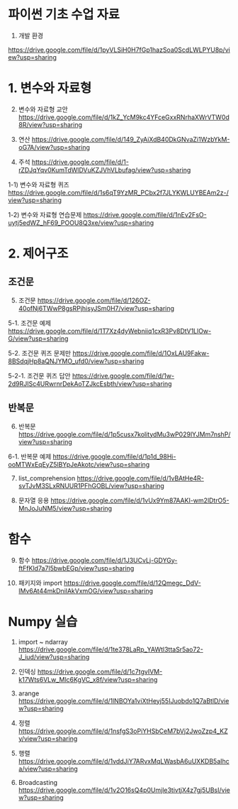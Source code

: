 # 파이썬 기초 수업 자료 

1. 개발 환경 

https://drive.google.com/file/d/1pyVLSiH0H7fGp1hazSoa0ScdLWLPYU8p/view?usp=sharing

# 1. 변수와 자료형 

2. 변수와 자료형 교안 
https://drive.google.com/file/d/1kZ_YcM9kc4YFceGxxRNrhaXWrVTW0d8R/view?usp=sharing

3. 연산
https://drive.google.com/file/d/149_ZyAiXdB40DkGNvaZi1WzbYkM-oG7A/view?usp=sharing

4. 주석
https://drive.google.com/file/d/1-rZDJqYqv0KumTdWlDVuKZJVhVLbufag/view?usp=sharing

1-1) 변수와 자료형 퀴즈 
https://drive.google.com/file/d/1s6qT9YzMR_PCbx2f7JLYKWLUYBEAm2z-/view?usp=sharing

1-2) 변수와 자료형 연습문제 
https://drive.google.com/file/d/1nEv2FsO-uytj5edWZ_hF69_POOU8Q3xe/view?usp=sharing

# 2. 제어구조 

## 조건문

5. 조건문
https://drive.google.com/file/d/126OZ-40ofNj6TWwP8gsRPjhisyJSm0H7/view?usp=sharing

5-1. 조건문 예제
https://drive.google.com/file/d/1T7Xz4dyWebniiq1cxR3Pv8DtV1LlOw-G/view?usp=sharing

5-2. 조건문 퀴즈 문제만
https://drive.google.com/file/d/1OxLAU9Fakw-8BSdqjHp8aQNJYMO_ufd0/view?usp=sharing

5-2-1. 조건문 퀴즈 답안 
https://drive.google.com/file/d/1w-2d9RJISc4URwrnrDekAoTZJkcEsbth/view?usp=sharing


## 반복문 

6. 반복문
https://drive.google.com/file/d/1p5cusx7kolitydMu3wP029lYJMm7nshP/view?usp=sharing

6-1. 반복문 예제 
https://drive.google.com/file/d/1p1d_98Hi-ooMTWxEqEyZ5lBYpJeAkotc/view?usp=sharing

7. list_comprehension
https://drive.google.com/file/d/1vBAtHe4R-svTJvM3SLxRNUUR1PFhGOBL/view?usp=sharing

8. 문자열 응용
https://drive.google.com/file/d/1vUx9Ym87AAKI-wm2lDtrO5-MnJoJuNM5/view?usp=sharing

# 함수 

9.  함수
https://drive.google.com/file/d/1J3UCvLj-GDYGy-ftFfKld7a7I5bwbEGp/view?usp=sharing

10. 패키지와 import
https://drive.google.com/file/d/12Qmegc_DdV-lMv6At44mkDnilAkVxmOG/view?usp=sharing


# Numpy 실습 

1. import ~ ndarray
https://drive.google.com/file/d/1te378LaRp_YAWtl3ttaSr5ao72-J_iud/view?usp=sharing

2. 인덱싱
https://drive.google.com/file/d/1c7tgvIVM-k17Wts6VLw_Mlc6KgVC_x8f/view?usp=sharing

3. arange
https://drive.google.com/file/d/1lNBOYa1viXtHeyj55IJuobdo1Q7aBtlD/view?usp=sharing

4. 정렬
https://drive.google.com/file/d/1nsfgS3oPiYHSbCeM7bVj2JwoZzp4_KZy/view?usp=sharing

6. 행렬
https://drive.google.com/file/d/1vddJiY7ARvxMqLWasbA6uUXKDB5aIhca/view?usp=sharing

6. Broadcasting
https://drive.google.com/file/d/1v2O16sQ4p0Umjle3tivtjX4z7gj5UBsI/view?usp=sharing


